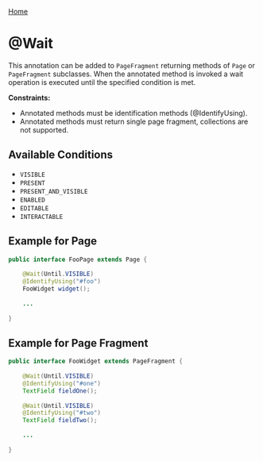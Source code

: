 [Home](../README.md)

# @Wait
This annotation can be added to `PageFragment` returning methods of `Page` or `PageFragment` subclasses.
When the annotated method is invoked a wait operation is executed until the specified condition is met.

**Constraints:**

- Annotated methods must be identification methods (@IdentifyUsing).
- Annotated methods must return single page fragment, collections are not supported.

## Available Conditions

- `VISIBLE`
- `PRESENT`
- `PRESENT_AND_VISIBLE`
- `ENABLED`
- `EDITABLE`
- `INTERACTABLE`

## Example for Page

```java
public interface FooPage extends Page {
 
    @Wait(Until.VISIBLE)
    @IdentifyUsing("#foo")
    FooWidget widget();
 
    ...
 
}
```

## Example for Page Fragment

```java
public interface FooWidget extends PageFragment {
 
    @Wait(Until.VISIBLE)
    @IdentifyUsing("#one")
    TextField fieldOne();
    
    @Wait(Until.VISIBLE)
    @IdentifyUsing("#two")
    TextField fieldTwo();
 
    ...
 
}
```

